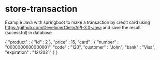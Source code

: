 # store-transaction
Example Java with springboot to make a transaction by credit card using  https://github.com/DeveloperCielo/API-3.0-Java and save the result (sucessful) in database


{
	"product" : {
		"id" : 2
	},
	"price" : 15,
	"card" : {
		"number" : "0000000000000001",
		"code" : "123",
		"customer" : "John",
		"bank" : "Visa",
		"expiration" : "12/2021"
	}
}
